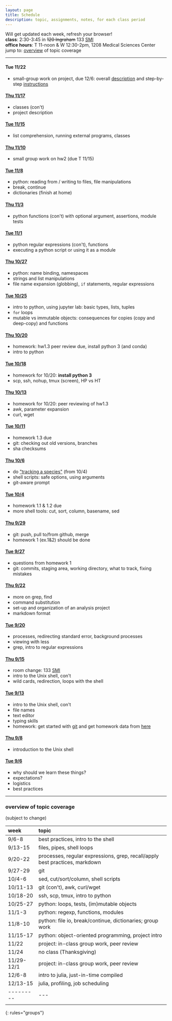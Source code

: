 ```yaml
---
layout: page
title: Schedule
description: topic, assignments, notes, for each class period
---
```


Will get updated each week, refresh your browser!  
**class**: 2:30-3:45 in ~~120 Ingraham~~ 133 [SMI](http://map.wisc.edu/s/dc3243ls)  
**office hours**: T 11-noon & W 12:30-2pm, 1208 Medical Sciences Center  
jump to: <!-- [next class](#thu-106notes1006html) details -->
[overview](#overview-of-topic-coverage) of topic coverage


---

<p></p>

#### Tue 11/22

- small-group work on project, due 12/6:
  overall [description](project1description)
  and step-by-step [instructions](project1stepsinstructions)


#### [Thu 11/17](notes1117.html)

- classes (con't)
- project description

#### [Tue 11/15](notes1115.html)

- list comprehension, running external programs, classes

#### [Thu 11/10](notes1110.html)

- small group work on hw2 (due T 11/15)

#### [Tue 11/8](notes1108.html)

- python: reading from / writing to files, file manipulations
- break, continue
- dictionaries (finish at home)

#### [Thu 11/3](notes1103.html)

- python functions (con't) with optional argument, assertions, module tests

#### [Tue 11/1](notes1101.html)

- python regular expressions (con't), functions
- executing a python script or using it as a module

#### [Thu 10/27](notes1027.html)

- python: name binding, namespaces
- strings and list manipulations
- file name expansion (globbing), `if` statements, regular expressions

#### [Tue 10/25](notes1025.html)

- intro to python, using jupyter lab: basic types, lists, tuples
- `for` loops
- mutable vs immutable objects:
  consequences for copies (copy and deep-copy) and functions

#### [Thu 10/20](notes1020.html)

- homework: hw1.3 peer review due, install python 3 (and conda)
- intro to python

#### [Tue 10/18](notes1018.html)

- homework for 10/20: **install python 3**
- scp, ssh, nohup, tmux (screen), HP vs HT

#### [Thu 10/13](notes1013.html)

- homework for 10/20: peer reviewing of hw1.3
- awk, parameter expansion
- curl, wget

#### [Tue 10/11](notes1011.html)

- homework 1.3 due
- git: checking out old versions, branches
- sha checksums

#### [Thu 10/6](notes1006.html)

- do ["tracking a species"](http://swcarpentry.github.io/shell-novice/07-find/#tracking-a-species)
(from 10/4)
- shell scripts: safe options, using arguments
- git-aware prompt

#### [Tue 10/4](notes1004.html)

- homework 1.1 & 1.2 due
- more shell tools: cut, sort, column, basename, sed

#### [Thu 9/29](notes0929.html)

- git: push, pull to/from github, merge
- homework 1 (ex.1&2) should be done

#### [Tue 9/27](notes0927.html)

- questions from homework 1
- git: commits, staging area, working directory,
  what to track, fixing mistakes

#### [Thu 9/22](notes0922.html)

- more on grep, find
- command substitution
- set-up and organization of an analysis project
- markdown format

#### [Tue 9/20](notes0920.html)

- processes, redirecting standard error, background processes
- viewing with less
- grep, intro to regular expressions

#### [Thu 9/15](notes0915.html)

- room change: 133 [SMI](http://map.wisc.edu/s/dc3243ls)
- intro to the Unix shell, con't
- wild cards, redirection, loops with the shell

#### [Tue 9/13](notes0913.html)

- intro to the Unix shell, con't
- file names
- text editor
- typing skills
- homework: get started with [git](git.html)
  and get homework data from [here](https://github.com/UWMadison-computingtools/coursedata//tree/master/hw1-snaqTimeTests)

#### [Thu 9/8](notes0908.html)

- introduction to the Unix shell

#### [Tue 9/6](notes0906.html)

- why should we learn these things?
- expectations?
- logistics
- best practices

--------

### overview of topic coverage

(subject to change)

| week    | topic |
|:--------|:------|
| 9/6-8   | best practices, intro to the shell |
| 9/13-15 | files, pipes, shell loops |
| 9/20-22 | processes, regular expressions, grep, recall/apply best practices, markdown |
| 9/27-29 | git |
| 10/4-6  | sed, cut/sort/column, shell scripts |
| 10/11-13| git (con't), awk, curl/wget |
| 10/18-20| ssh, scp, tmux, intro to python  |
| 10/25-27| python: loops, tests, (im)mutable objects |
| 11/1-3  | python: regexp, functions, modules |
| 11/8-10 | python: file io, break/continue, dictionaries; group work |
| 11/15-17| python: object-oriented programming, project intro |
| 11/22   | project: in-class group work, peer review |
| 11/24   | no class (Thanksgiving) |
| 11/29-12/1| project: in-class group work, peer review |
| 12/6-8  | intro to julia, just-in-time compiled |
| 12/13-15| julia, profiling, job scheduling |
|---------|---|
|         |   |
{: rules="groups"}
